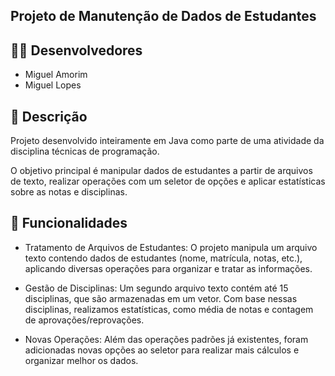 ## Projeto de Manutenção de Dados de Estudantes

## 🧑‍🎓 Desenvolvedores

* Miguel Amorim
* Miguel Lopes

## 📝 Descrição
  Projeto desenvolvido inteiramente em Java como parte de uma atividade da disciplina técnicas de programação.
  
  O objetivo principal é manipular dados de estudantes a partir de arquivos de texto, realizar operações com um seletor de opções 
  e aplicar estatísticas sobre as notas e disciplinas.

## 🧭 Funcionalidades

* Tratamento de Arquivos de Estudantes: O projeto manipula um arquivo texto contendo dados de estudantes (nome, matrícula, notas, etc.),
aplicando diversas operações para organizar e tratar as informações.

* Gestão de Disciplinas: Um segundo arquivo texto contém até 15 disciplinas, que são armazenadas em um vetor. Com base nessas disciplinas,
realizamos estatísticas, como média de notas e contagem de aprovações/reprovações.

* Novas Operações: Além das operações padrões já existentes, foram adicionadas novas opções ao seletor para realizar mais cálculos e
organizar melhor os dados.
